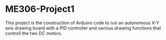 # ME306-Project1

This project is the construction of Arduino code to run an autonomous X-Y axis drawing board with a PID controller and various drawing functions that controll the two DC motors.
